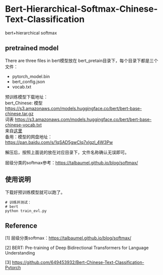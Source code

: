 # Bert-Hierarchical-Softmax-Chinese-Text-Classification
bert+hierarchical softmax

## pretrained model
There are three files in 
bert模型放在 bert_pretain目录下，每个目录下都是三个文件：
 - pytorch_model.bin  
 - bert_config.json  
 - vocab.txt  

预训练模型下载地址：  
bert_Chinese: 模型 https://s3.amazonaws.com/models.huggingface.co/bert/bert-base-chinese.tar.gz  
              词表 https://s3.amazonaws.com/models.huggingface.co/bert/bert-base-chinese-vocab.txt  
来自[这里](https://github.com/huggingface/pytorch-transformers)   
备用：模型的网盘地址：https://pan.baidu.com/s/1qSAD5gwClq7xlgzl_4W3Pw

解压后，按照上面说的放在对应目录下，文件名称确认无误即可。  

层级分类的softmax参考：https://talbaumel.github.io/blog/softmax/

## 使用说明
下载好预训练模型就可以跑了。
```
# 训练并测试：
# bert
python train_evl.py
```







## Reference
[1] 层级分类softmax：https://talbaumel.github.io/blog/softmax/

[2] BERT: Pre-training of Deep Bidirectional Transformers for Language Understanding

[3] https://github.com/649453932/Bert-Chinese-Text-Classification-Pytorch


